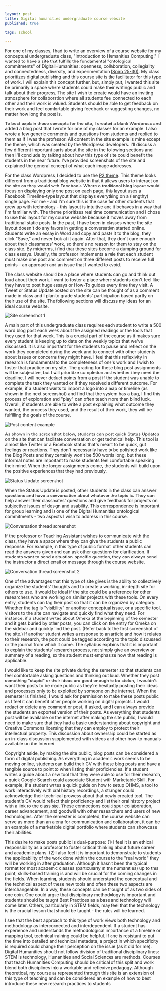 ```yaml
--- 

layout: post 
title: Digital humanities undergraduate course website 
published: true

tags: school 

---
```


For one of my classes, I had to write an overview of a course 
website for my conceptual undergraduate class, "Introduction to 
Humanities Computing." I wanted to have a site that fulfills the 
fundamental "ontological commitments" of Digital Humanities: 
openness, collaboration, collegiality and connectedness, diversity, 
and experimentation [(Spiro 
25-30)](https://paperpile.com/c/4O2eZN/FQSO/?locator=25-30). My 
class prioritizes digital publishing and this course site is the 
facilitator for this type of work. I will explain this concept 
further, but, simply put, I wanted this site be primarily a space 
where students could make their writings public and talk about 
their progress. The site I wish to create would have an inviting 
atmosphere for collaboration where all students feel connected to 
each other and their work is valued. Students should be able to get 
feedback on their work and feel comfortable giving feedback or 
suggesting changes, no matter how long the post is.

To best explain these concepts for the site, I created a blank 
Wordpress and added a blog post that I wrote for one of my classes 
for an example. I also wrote a few generic comments and questions 
from students and replied to them as if I was the professor. All 
content in the site example is mine except the theme, which was 
created by the Wordpress developers. I'll discuss a few different 
important parts about the site in the following sections and then 
I'll conclude by talking about how this type of site could benefit 
the students in the near future. I've provided screenshots of the 
site and explained the general concept of what each image 
addresses.

For the class Wordpress, I decided to use the [P2 
theme](http://p2theme.com/). This theme looks different from a 
traditional blog website in that it allows users to interact on the 
site as they would with Facebook. Where a traditional blog layout 
would focus on displaying only one post on each page, this layout 
uses a Facebook Timeline-type layout that displays everything on a 
(lengthy) single page. For me - and I'm sure this is the case 
for other students that grew up with technology - this layout 
is intuitive and it behaves in a way that I'm familiar with. The 
theme prioritizes real time communication and I chose to use this 
layout for my course website because it moves away from traditional 
static posts. In the past, I have been in classes where the site 
layout doesn't do any favors in getting a conversation started 
online. Students write an essay in Word and copy and paste it to 
the blog, they click "Save," and never look at it 
again. After that, they don't care enough about their classmates' 
work, so there's no reason for them to stay on the class site. By 
midterms, I find that these sites become a dumping ground for class 
essays. Usually, the professor implements a rule that each student 
must make one post and comment on three different posts to receive 
full points - an approach and an issue that I wanted to 
avoid.

The class website should be a place where students can go and think 
out loud about their work. I want to foster a place where students 
don't feel like they have to post huge essays or How-To guides 
every time they visit. A Tweet or Status Update posted on the site 
can be thought of as a comment made in class and I plan to grade 
students' participation based partly on their use of the site. The 
following sections will discuss my ideas for an ideal course 
website.

![Site screenshot 1](/images/2015-04-18-screenshot1.png)

A main part of this undergraduate class requires each student to 
write a 500 word blog post each week about the assigned readings or 
the tools that they used for that week. This is a crucial part of 
the course as it makes sure every student is keeping up to date on 
the weekly topics that we've discussed. It is also important for 
the students to pause and reflect on the work they completed during 
the week and to connect with other students about issues or 
concerns they might have. I feel that this reflexivity in research 
is fundamental to the completeness of one's work and I wish to 
foster that practice on my site. The grading for these blog post 
assignments will be subjective, but I will prioritize completion 
and whether they meet the deadline. I will never deduct points from 
a post if the student was unable to complete the task they wanted 
or if they received a different outcome. For example, if a student 
wants to import a logo into a map or timeline (as shown in the next 
screenshot) and find that the system has a bug, I find this process 
of exploration and "play" can often teach more than blind luck. 
Overall, if students are able to write a post explaining what 
outcome they wanted, the process they used, and the result of their 
work, they will be fulfilling the goals of the course.

![Post content example](/images/2015-04-18-screenshot2.png)

As shown in the screenshot below, students can post quick Status 
Updates on the site that can facilitate conversation or get 
technical help. This tool is almost like Twitter or a Facebook 
status that's meant to be quick, gut feelings or reactions. They 
don't necessarily have to be polished work like the Blog Posts and 
they certainly won't be 500 words long, but these informal notes 
are important to make students feel comfortable speaking their 
mind. When the longer assignments come, the students will build 
upon the positive experiences that they had previously.

![Status Update screenshot](/images/2015-04-18-screenshot3.png)

When the Status Update is posted, other students in the class can 
answer questions and have a conversation about whatever the topic 
is. They can help answer their classmates' questions and give 
feedback for projects on subjective issues of design and usability. 
This correspondence is important for group learning and is one of 
the Digital Humanities ontological commitments - two aspects 
I wish to address in this course.

![Conversation thread screenshot](/images/2015-04-18-screenshot4.png)

If the professor or Teaching Assistant wishes to communicate with 
the class, they have a space where they can give the students a 
public response. For example, in this type of public format, other 
students can read the answers given and can ask other questions for 
clarification. If students want to send a situation-specific 
question, they can always send the instructor a direct email or 
message through the course website.

![Conversation thread screenshot 2](/images/2015-04-18-screenshot5.png)

One of the advantages that this type of site gives is the ability 
to collectively organize the students' thoughts and to create a 
working, in-depth site for others to use. It would be ideal if the 
site could be a reference for other researchers who are working on 
similar projects with these tools. On every entry, students can tag 
their post so that it can be organized by category. Whether the tag 
is "visibility" or another conceptual issue, or a specific tool, 
visitors to the site can navigate and quickly find what they need. 
For instance, if a student writes about Omeka at the beginning of 
the semester and it gets buried by other posts, you can click on 
the entry for Omeka on the sidebar and quickly find the post. 
(Refer back to the first screenshot of the site.) If another 
student writes a response to an article and how it relates to their 
research, the post could be tagged according to the topic discussed 
or the journal from which it came. The syllabus explains that it is 
important to explain the students' research process, not simply 
give an overview or summary of a reading, so the student must 
emphasize how that reading is applicable.

I would like to keep the site private during the semester so that 
students can feel comfortable asking questions and thinking out 
loud. Whether they post something "stupid" or their ideas are good 
enough to be stolen, I wouldn't want their posts to be made public 
as they're hesitantly posting their ideas and processes only to be 
exploited by someone on the internet. When the semester is 
finished, I would ask for permission to make these posts public as 
I feel it can benefit other people working on digital projects. I 
would redact or delete any comment or post, if asked, and I can 
always provide the students an exported version of their posts. As 
everything that students post will be available on the internet 
after making the site public, I would need to make sure that they 
had a basic understanding about copyright and Creative Commons 
licensing that they can employ to protect their intellectual 
property. This discussion about ownership could be started as an 
in-class discussion supplemented with videos and other how-to 
manuals available on the internet.

Copyright aside, by making the site public, blog posts can be 
considered a form of digital publishing. As everything in academic 
work seems to be moving online, students can build their CV with 
these blog posts and have a tangible source to point to when 
listing their proficiencies. If a student writes a guide about a 
new tool that they were able to use for their research, a quick 
Google Search could associate Student with Marketable Skill. For 
example, if a student writes a quick guide on how to setup OHMS, a 
tool to work interactively with oral history recordings, a stranger 
could acknowledge their technical prowess about that newly created 
tool. The student's CV would reflect their proficiency and list 
their oral history project with a link to the class site. These 
connections could spur collaboration, career advancement, and 
goodwill with other researchers and users of new technologies. 
After the semester is completed, the course website can serve as 
more than an arena for communication and collaboration, it can be 
an example of a marketable digital portfolio where students can 
showcase their abilities.

This desire to make posts public is dual-purpose: (1) I feel it is 
an ethical responsibility as a professor to foster critical 
thinking about future career and academic plans. (2) I also feel it 
is important to demonstrate to students the applicability of the 
work done within the course to the "real world" they will be 
working in after graduation. Although it hasn't been the typical 
format for most academic classes (particularly in the humanities) 
up to this point, skills-based training is and will be crucial for 
the coming changes in the fields. When learning, students should 
understand the conceptual and the technical aspect of these new 
tools and often these two aspects are interchangeable. In a way, 
these concepts can be thought of as two sides of one coin. One 
could argue that disciplinary methodology is important and students 
should be taught Best Practices as a base and technology will come 
later. Others, particularly in STEM fields, may feel that the 
technology is the crucial lesson that should be taught - the 
rules will be learned.

I see that the best approach to this type of work views both 
technology and methodology as interconnected and interdependent. If 
a student has experience and understands the methodological 
importance of a timeline or mapping tool, technical training could 
be helpful. If one is resistant to put the time into detailed and 
technical metadata, a project in which specificity is required 
could change their perception on the issue (as it did for me). 
Digital Humanities should not follow division of traditional 
disciplinary lines: STEM is technology, Humanities and Social 
Sciences are methods. Courses that teach Humanities Computing 
should be critical of this split and work blend both disciplines 
into a workable and reflexive pedagogy. Although theoretical, my 
course as represented through this site is an extension of this 
type of teaching and can be considered an example of how to best 
introduce these new research practices to students.
